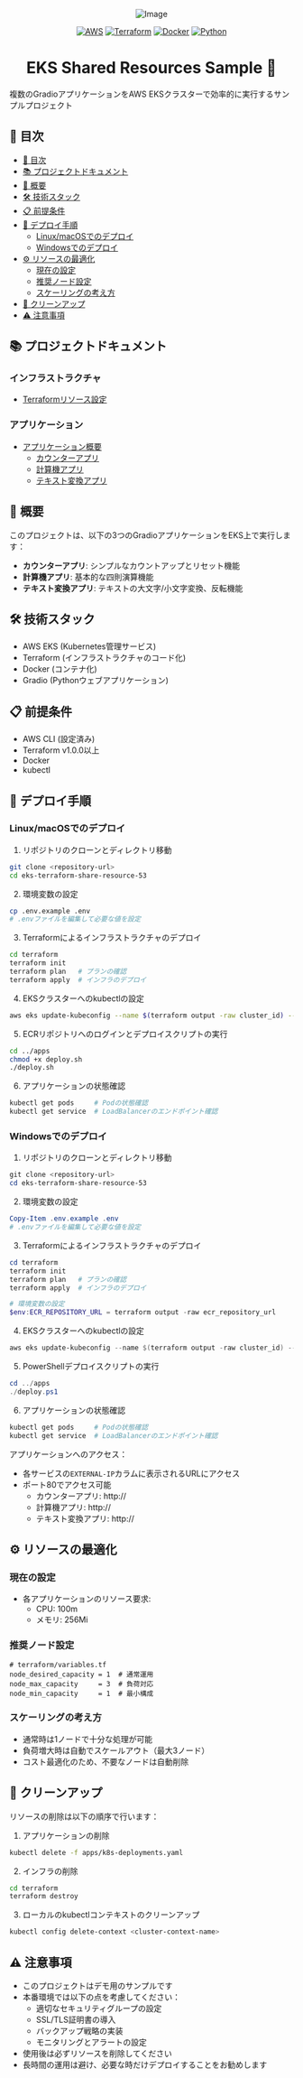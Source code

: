 <div align="center">

![Image](https://github.com/user-attachments/assets/fd170d5c-8df4-4261-8e45-bd8e7a9a1511)

[![AWS](https://img.shields.io/badge/AWS-FF9900?style=for-the-badge&logo=amazonaws&logoColor=white)](https://aws.amazon.com/)
[![Terraform](https://img.shields.io/badge/Terraform-7B42BC?style=for-the-badge&logo=terraform&logoColor=white)](https://www.terraform.io/)
[![Docker](https://img.shields.io/badge/Docker-2496ED?style=for-the-badge&logo=docker&logoColor=white)](https://www.docker.com/)
[![Python](https://img.shields.io/badge/Python-3776AB?style=for-the-badge&logo=python&logoColor=white)](https://www.python.org/)

# EKS Shared Resources Sample 🚀

</div>

複数のGradioアプリケーションをAWS EKSクラスターで効率的に実行するサンプルプロジェクト

## 📑 目次
- [📑 目次](#-目次)
- [📚 プロジェクトドキュメント](#-プロジェクトドキュメント)
- [📱 概要](#-概要)
- [🛠️ 技術スタック](#️-技術スタック)
- [📋 前提条件](#-前提条件)
- [🚀 デプロイ手順](#-デプロイ手順)
  - [Linux/macOSでのデプロイ](#linuxmacosでのデプロイ)
  - [Windowsでのデプロイ](#windowsでのデプロイ)
- [⚙️ リソースの最適化](#️-リソースの最適化)
  - [現在の設定](#現在の設定)
  - [推奨ノード設定](#推奨ノード設定)
  - [スケーリングの考え方](#スケーリングの考え方)
- [🧹 クリーンアップ](#-クリーンアップ)
- [⚠️ 注意事項](#️-注意事項)

## 📚 プロジェクトドキュメント

### インフラストラクチャ
- [Terraformリソース設定](./terraform/README.md)

### アプリケーション
- [アプリケーション概要](./apps/README.md)
  - [カウンターアプリ](./apps/app1/README.md)
  - [計算機アプリ](./apps/app2/README.md)
  - [テキスト変換アプリ](./apps/app3/README.md)

## 📱 概要

このプロジェクトは、以下の3つのGradioアプリケーションをEKS上で実行します：

- **カウンターアプリ**: シンプルなカウントアップとリセット機能
- **計算機アプリ**: 基本的な四則演算機能
- **テキスト変換アプリ**: テキストの大文字/小文字変換、反転機能

## 🛠️ 技術スタック

- AWS EKS (Kubernetes管理サービス)
- Terraform (インフラストラクチャのコード化)
- Docker (コンテナ化)
- Gradio (Pythonウェブアプリケーション)

## 📋 前提条件

- AWS CLI (設定済み)
- Terraform v1.0.0以上
- Docker
- kubectl

## 🚀 デプロイ手順

### Linux/macOSでのデプロイ

1. リポジトリのクローンとディレクトリ移動
```bash
git clone <repository-url>
cd eks-terraform-share-resource-53
```

2. 環境変数の設定
```bash
cp .env.example .env
# .envファイルを編集して必要な値を設定
```

3. Terraformによるインフラストラクチャのデプロイ
```bash
cd terraform
terraform init
terraform plan   # プランの確認
terraform apply  # インフラのデプロイ
```

4. EKSクラスターへのkubectlの設定
```bash
aws eks update-kubeconfig --name $(terraform output -raw cluster_id) --region $(terraform output -raw region)
```

5. ECRリポジトリへのログインとデプロイスクリプトの実行
```bash
cd ../apps
chmod +x deploy.sh
./deploy.sh
```

6. アプリケーションの状態確認
```bash
kubectl get pods     # Podの状態確認
kubectl get service  # LoadBalancerのエンドポイント確認
```

### Windowsでのデプロイ

1. リポジトリのクローンとディレクトリ移動
```powershell
git clone <repository-url>
cd eks-terraform-share-resource-53
```

2. 環境変数の設定
```powershell
Copy-Item .env.example .env
# .envファイルを編集して必要な値を設定
```

3. Terraformによるインフラストラクチャのデプロイ
```powershell
cd terraform
terraform init
terraform plan   # プランの確認
terraform apply  # インフラのデプロイ

# 環境変数の設定
$env:ECR_REPOSITORY_URL = terraform output -raw ecr_repository_url
```

4. EKSクラスターへのkubectlの設定
```powershell
aws eks update-kubeconfig --name $(terraform output -raw cluster_id) --region $(terraform output -raw region)
```

5. PowerShellデプロイスクリプトの実行
```powershell
cd ../apps
./deploy.ps1
```

6. アプリケーションの状態確認
```powershell
kubectl get pods     # Podの状態確認
kubectl get service  # LoadBalancerのエンドポイント確認
```

アプリケーションへのアクセス：
- 各サービスの`EXTERNAL-IP`カラムに表示されるURLにアクセス
- ポート80でアクセス可能
  - カウンターアプリ: http://<counter-service-url>
  - 計算機アプリ: http://<calculator-service-url>
  - テキスト変換アプリ: http://<text-service-url>

## ⚙️ リソースの最適化

### 現在の設定

- 各アプリケーションのリソース要求:
  - CPU: 100m
  - メモリ: 256Mi

### 推奨ノード設定

```hcl
# terraform/variables.tf
node_desired_capacity = 1  # 通常運用
node_max_capacity     = 3  # 負荷対応
node_min_capacity     = 1  # 最小構成
```

### スケーリングの考え方

- 通常時は1ノードで十分な処理が可能
- 負荷増大時は自動でスケールアウト（最大3ノード）
- コスト最適化のため、不要なノードは自動削除

## 🧹 クリーンアップ

リソースの削除は以下の順序で行います：

1. アプリケーションの削除
```bash
kubectl delete -f apps/k8s-deployments.yaml
```

2. インフラの削除
```bash
cd terraform
terraform destroy
```

3. ローカルのkubectlコンテキストのクリーンアップ
```bash
kubectl config delete-context <cluster-context-name>
```

## ⚠️ 注意事項

- このプロジェクトはデモ用のサンプルです
- 本番環境では以下の点を考慮してください：
  - 適切なセキュリティグループの設定
  - SSL/TLS証明書の導入
  - バックアップ戦略の実装
  - モニタリングとアラートの設定
- 使用後は必ずリソースを削除してください
- 長時間の運用は避け、必要な時だけデプロイすることをお勧めします
